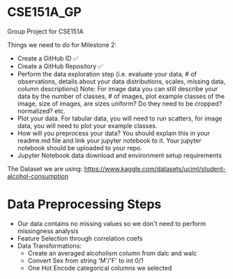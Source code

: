 # CSE151A_GP
Group Project for CSE151A

Things we need to do for Milestone 2:
- Create a GitHub ID :white_check_mark:
- Create a GitHub Repository :white_check_mark:
- Perform the data exploration step (i.e. evaluate your data, # of observations, details about your data distributions, scales, missing data, column descriptions) Note: For image data you can still describe your data by the number of classes, # of images, plot example classes of the image, size of images, are sizes uniform? Do they need to be cropped? normalized? etc.
- Plot your data. For tabular data, you will need to run scatters, for image data, you will need to plot your example classes.
- How will you preprocess your data? You should explain this in your readme.md file and link your jupyter notebook to it. Your jupyter notebook should be uploaded to your repo.
- Jupyter Notebook data download and environment setup requirements
 
The Dataset we are using:
https://www.kaggle.com/datasets/uciml/student-alcohol-consumption

# Data Preprocessing Steps
- Our data contains no missing values so we don't need to perform missingness analysis
- Feature Selection through correlation coefs
- Data Transformations:
  - Create an averaged alcoholism column from dalc and walc
  - Convert Sex from string 'M'/'F' to int 0/1
  - One Hot Encode categorical columns we selected
